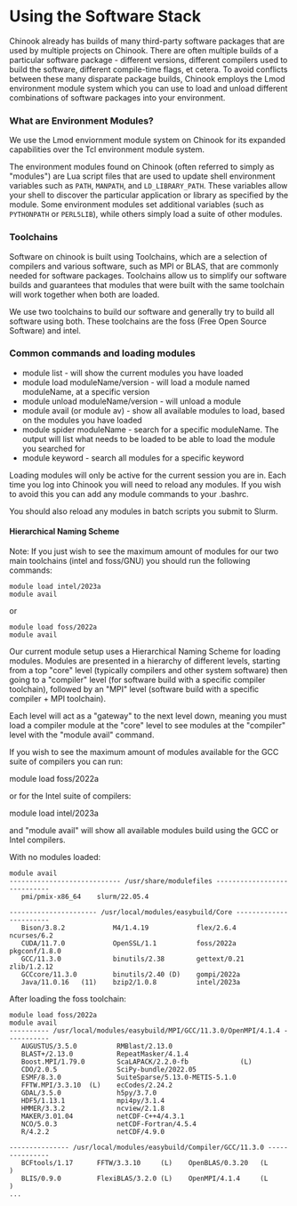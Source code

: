 # Using the Software Stack

Chinook already has builds of many third-party software packages that are used by multiple projects on Chinook. There are often multiple builds of a particular software package - different versions, different compilers used to build the software, different compile-time flags, et cetera. To avoid conflicts between these many disparate package builds, Chinook employs the Lmod environment module system which you can use to load and unload different combinations of software packages into your environment.

### What are Environment Modules? <a id="environment-modules"></a>

We use the Lmod enviornment module system on Chinook for its expanded capabilities over the Tcl environment module system. 

The environment modules found on Chinook \(often referred to simply as "modules"\) are Lua script files that are used to update shell environment variables such as `PATH`, `MANPATH`, and `LD_LIBRARY_PATH`. These variables allow your shell to discover the particular application or library as specified by the module. Some environment modules set additional variables \(such as `PYTHONPATH` or `PERL5LIB`\), while others simply load a suite of other modules.

### Toolchains <a id="toolchains"></a>

Software on chinook is built using Toolchains, which are a selection of compilers and various software, such as MPI or BLAS, that are commonly needed for software packages. Toolchains allow us to simplify our software builds and guarantees that modules that were built with the same toolchain will work together when both are loaded.

We use two toolchains to build our software and generally try to build all software using both. These toolchains are the foss (Free Open Source Software) and intel.

####

### Common commands and loading modules

* module list - will show the current modules you have loaded
* module load moduleName/version - will load a module named moduleName, at a specific version
* module unload moduleName/version - will unload a module
* module avail (or module av) - show all available modules to load, based on the modules you have loaded
* module spider moduleName - search for a specific moduleName. The output will list what needs to be loaded to be able to load the module you searched for
* module keyword - search all modules for a specific keyword

Loading modules will only be active for the current session you are in. Each time you log into Chinook you will need to reload any modules. If you wish to avoid this you can add any module commands to your .bashrc.

You should also reload any modules in batch scripts you submit to Slurm.

#### Hierarchical Naming Scheme <a id="hierarchical-naming-scheme"></a>

Note: If you just wish to see the maximum amount of modules for our two main toolchains (intel and foss/GNU) you should run the following commands:

```
module load intel/2023a
module avail
```

or

```
module load foss/2022a
module avail
```

Our current module setup uses a Hierarchical Naming Scheme for loading modules. Modules are presented in a hierarchy of different levels, starting from a top "core" level (typically compilers and other system software) then going to a "compiler" level (for software build with a specific compiler toolchain), followed by an "MPI" level (software build with a specific compiler + MPI toolchain).

Each level will act as a "gateway" to the next level down, meaning you must load a compiler module at the "core" level to see modules at the "compiler" level with the "module avail" command.

If you wish to see the maximum amount of modules available for the GCC suite of compilers you can run:

module load foss/2022a

or for the Intel suite of compilers:

module load intel/2023a

and "module avail" will show all available modules build using the GCC or Intel compilers.

With no modules loaded:

```
module avail
---------------------------- /usr/share/modulefiles ----------------------------
   pmi/pmix-x86_64    slurm/22.05.4

---------------------- /usr/local/modules/easybuild/Core -----------------------
   Bison/3.8.2            M4/1.4.19            flex/2.6.4      ncurses/6.2
   CUDA/11.7.0            OpenSSL/1.1          foss/2022a      pkgconf/1.8.0
   GCC/11.3.0             binutils/2.38        gettext/0.21    zlib/1.2.12
   GCCcore/11.3.0         binutils/2.40 (D)    gompi/2022a
   Java/11.0.16   (11)    bzip2/1.0.8          intel/2023a
```

After loading the foss toolchain:
```
module load foss/2022a
module avail
---------- /usr/local/modules/easybuild/MPI/GCC/11.3.0/OpenMPI/4.1.4 -----------
   AUGUSTUS/3.5.0          RMBlast/2.13.0
   BLAST+/2.13.0           RepeatMasker/4.1.4
   Boost.MPI/1.79.0        ScaLAPACK/2.2.0-fb             (L)
   CDO/2.0.5               SciPy-bundle/2022.05
   ESMF/8.3.0              SuiteSparse/5.13.0-METIS-5.1.0
   FFTW.MPI/3.3.10  (L)    ecCodes/2.24.2
   GDAL/3.5.0              h5py/3.7.0
   HDF5/1.13.1             mpi4py/3.1.4
   HMMER/3.3.2             ncview/2.1.8
   MAKER/3.01.04           netCDF-C++4/4.3.1
   NCO/5.0.3               netCDF-Fortran/4.5.4
   R/4.2.2                 netCDF/4.9.0

--------------- /usr/local/modules/easybuild/Compiler/GCC/11.3.0 ---------------
   BCFtools/1.17      FFTW/3.3.10     (L)    OpenBLAS/0.3.20   (L
)
   BLIS/0.9.0         FlexiBLAS/3.2.0 (L)    OpenMPI/4.1.4     (L
)
...
```
